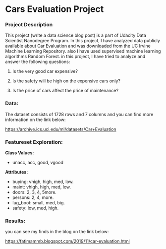 # Cars Evaluation Project


### Project Description

This project (write a data science blog post) is a part of Udacity Data Scientist Nanodegree Program.
In this project, I have analyzed data publicly available about Car Evaluation and was downloaded from the UC Irvine Machine Learning Repository.
also I have used supervised machine learning algorithms Random Forest. 
in this project, I have tried to analyze and answer the following questions:

1. Is the very good car expensive?

2. Is the safety will be high on the expensive cars only?

3. Is the price of cars affect the price of maintenance?

### Data:

The dataset consists of 1728 rows and 7 columns and you can find more information on the link below:

https://archive.ics.uci.edu/ml/datasets/Car+Evaluation

### Featureset Exploration:

**Class Values:**

- unacc, acc, good, vgood

**Attributes:**

- buying: vhigh, high, med, low.
- maint: vhigh, high, med, low.
- doors: 2, 3, 4, 5more.
- persons: 2, 4, more.
- lug_boot: small, med, big.
- safety: low, med, high.


### Results:

you can see my finds in the blog on the link below:

https://fatimammb.blogspot.com/2019/11/car-evaluation.html
